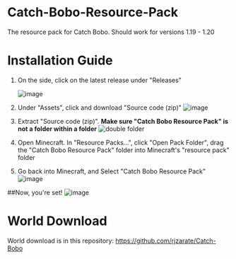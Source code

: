 # Catch-Bobo-Resource-Pack
The resource pack for Catch Bobo.
Should work for versions 1.19 - 1.20

# Installation Guide
1. On the side, click on the latest release under "Releases"

   ![image](https://github.com/rjzarate/Catch-Bobo-Resource-Pack/assets/115201416/e53b06b6-102b-4691-aa66-11f1db3e4ca0)

3. Under "Assets", click and download "Source code (zip)"
  ![image](https://github.com/rjzarate/Catch-Bobo-Resource-Pack/assets/115201416/785bcd23-3935-43cf-9272-e2f70cc0def0)

4. Extract "Source code (zip)". **Make sure "Catch Bobo Resource Pack" is not a folder within a folder**
  ![double folder](https://github.com/rjzarate/Catch-Bobo-Resource-Pack/assets/115201416/0a378e5e-893a-42c0-995e-592338c6b271)

5. Open Minecraft. In "Resource Packs...", click "Open Pack Folder", drag the "Catch Bobo Resource Pack" folder into Minecraft's "resource pack" folder

6. Go back into Minecraft, and Select "Catch Bobo Resource Pack"
  ![image](https://github.com/rjzarate/Catch-Bobo-Resource-Pack/assets/115201416/6144f962-f654-45a4-8f26-aa9e02e5e158)

##Now, you're set!
  ![image](https://github.com/rjzarate/Catch-Bobo-Resource-Pack/assets/115201416/a0cf5718-60a6-40b2-8dfc-7f70e8ec138d)

# World Download
World download is in this repository: https://github.com/rjzarate/Catch-Bobo
